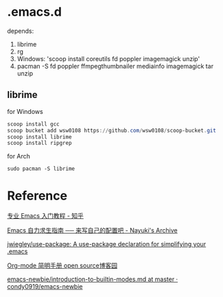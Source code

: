 # .emacs.d
depends:
1. librime
2. rg
3. Windows: 'scoop install coreutils fd poppler imagemagick unzip'
4. pacman -S fd poppler ffmpegthumbnailer mediainfo imagemagick tar unzip

## librime
for Windows

``` powershell
scoop install gcc
scoop bucket add wsw0108 https://github.com/wsw0108/scoop-bucket.git
scoop install librime
scoop install ripgrep
```

for Arch

``` shell
sudo pacman -S librime
```


# Reference
[专业 Emacs 入门教程 - 知乎](https://www.zhihu.com/column/c_1440829147212279808)

[Emacs 自力求生指南 ── 来写自己的配置吧 - Nayuki's Archive](https://nyk.ma/posts/emacs-write-your-own/#%E8%BE%93%E5%85%A5%E6%B3%95)

[jwiegley/use-package: A use-package declaration for simplifying your .emacs](https://github.com/jwiegley/use-package#installing-use-package)

[Org-mode 简明手册 open source博客园](https://www.cnblogs.com/Open_Source/archive/2011/07/17/2108747.html)

[emacs-newbie/introduction-to-builtin-modes.md at master · condy0919/emacs-newbie](https://github.com/condy0919/emacs-newbie/blob/master/introduction-to-builtin-modes.md)
